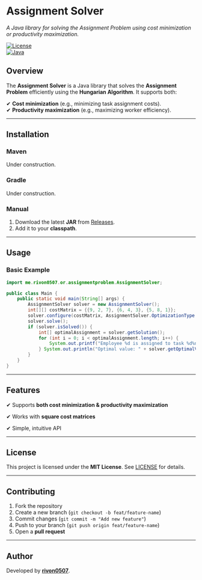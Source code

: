 # **Assignment Solver**

*A Java library for solving the Assignment Problem using cost minimization or productivity maximization.*

[![License](https://img.shields.io/badge/license-MIT-blue.svg)](LICENSE.md)  
[![Java](https://img.shields.io/badge/java-21%2B-orange.svg)](https://www.oracle.com/java/)

## **Overview**

The **Assignment Solver** is a Java library that solves the **Assignment Problem** efficiently using the **Hungarian
Algorithm**. It supports both:

✔ **Cost minimization** (e.g., minimizing task assignment costs).  
✔ **Productivity maximization** (e.g., maximizing worker efficiency).

---

## **Installation**

### **Maven**

Under construction.

### **Gradle**

Under construction.

### **Manual**

1. Download the latest **JAR** from [Releases](https://github.com/rivon0507/assignment-solver/releases).
2. Add it to your **classpath**.

---

## **Usage**

### **Basic Example**

```java
import me.rivon0507.or.assignmentproblem.AssignmentSolver;

public class Main {
    public static void main(String[] args) {
        AssignmentSolver solver = new AssignmentSolver();
        int[][] costMatrix = {{9, 2, 7}, {6, 4, 3}, {5, 8, 1}};
        solver.configure(costMatrix, AssignmentSolver.OptimizationType.MINIMIZE);
        solver.solve();
        if (solver.isSolved()) {
            int[] optimalAssignment = solver.getSolution();
            for (int i = 0; i < optimalAssignment.length; i++) {
                System.out.printf("Employee %d is assigned to task %d%n", i, optimalAssignment[i]);
            } System.out.println("Optimal value: " + solver.getOptimalValue());
        }
    }
}
```

---

## **Features**

✔ Supports **both cost minimization & productivity maximization**

✔ Works with **square cost matrices**

✔ Simple, intuitive API

---

## **License**

This project is licensed under the **MIT License**. See [LICENSE](LICENSE.md) for details.

---

## **Contributing**

1. Fork the repository
2. Create a new branch (`git checkout -b feat/feature-name`)
3. Commit changes (`git commit -m "Add new feature"`)
4. Push to your branch (`git push origin feat/feature-name`)
5. Open a **pull request**

---

## **Author**

Developed by **[rivon0507](https://github.com/rivon0507)**.
